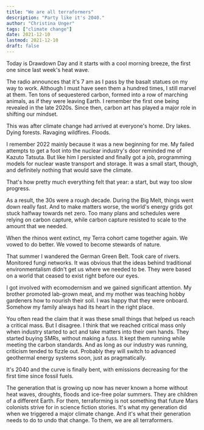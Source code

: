 ```yaml
---
title: "We are all terraformers"
description: "Party like it's 2040."
author: "Christina Unger"
tags: ["climate change"]
date: 2021-12-10
lastmod: 2021-12-10
draft: false
---
```


Today is Drawdown Day and it starts with a cool morning breeze, the first one since last week's heat wave.

The radio announces that it's 7 am as I pass by the basalt statues on my way to work. Although I must have seen them a hundred times, I still marvel at them. Ten tons of sequestered carbon, formed into a row of marching animals, as if they were leaving Earth. I remember the first one being revealed in the late 2020s. Since then, carbon art has played a major role in shifting our mindset.

This was after climate change had arrived at everyone's home. Dry lakes. Dying forests. Ravaging wildfires. Floods.

I remember 2022 mainly because it was a new beginning for me. My failed attempts to get a foot into the nuclear industry's door reminded me of Kazuto Tatsuta. But like him I persisted and finally got a job, programming models for nuclear waste transport and storage. It was a small start, though, and definitely nothing that would save the climate.

That's how pretty much everything felt that year: a start, but way too slow progress.  

As a result, the 30s were a rough decade. During the Big Melt, things went down really fast.
And to make matters worse, the world's energy grids got stuck halfway towards net zero. Too many plans and schedules were relying on carbon capture, while carbon capture resisted to scale to the amount that we needed.

When the rhinos went extinct, my Terra cohort came together again. We vowed to do better. We vowed to become stewards of nature.

That summer I wandered the German Green Belt. Took care of rivers. Monitored fungi networks. It was obvious that the ideas behind traditional environmentalism didn't get us where we needed to be. They were based on a world that ceased to exist right before our eyes.

I got involved with ecomodernism and we gained significant attention. My brother promoted lab-grown meat, and my mother was teaching hobby gardeners how to nourish their soil. I was happy that they were onboard. Somehow my family always had its heart in the right place.

You often read the claim that it was these small things that helped us reach a critical mass. But I disagree. I think that we reached critical mass only when industry started to act and take matters into their own hands. They started buying SMRs, without making a fuss. It kept them running while meeting the carbon standards. And as long as our industry was running, criticism tended to fizzle out. Probably they will switch to advanced geothermal energy systems soon, just as pragmatically.

It's 2040 and the curve is finally bent, with emissions decreasing for the first time since fossil fuels.

The generation that is growing up now has never known a home without heat waves, droughts, floods and ice-free polar summers. They are children of a different Earth. For them, terraforming is not something that future Mars colonists strive for in science fiction stories. It's what my generation did when we triggered a major climate change. And it's what their generation needs to do to undo that change. To them, we are all terraformers.
